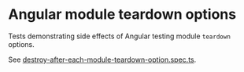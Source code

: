 # Angular module teardown options

Tests demonstrating side effects of Angular testing module `teardown` options.

See [destroy-after-each-module-teardown-option.spec.ts](/src/app/destroy-after-each-module-teardown-option.spec.ts).
